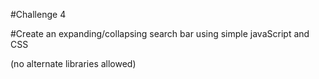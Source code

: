 #Challenge 4

#Create an expanding/collapsing search bar using simple javaScript and CSS

(no alternate libraries allowed)